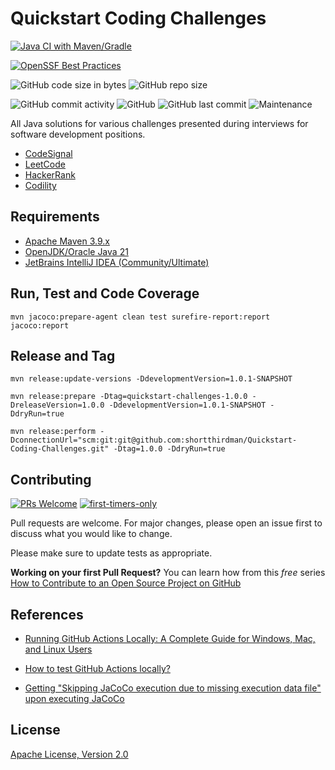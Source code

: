# Quickstart Coding Challenges

[![Java CI with Maven/Gradle](https://github.com/shortthirdman/QuickStart-Coding-Challenges/actions/workflows/ci.yml/badge.svg?event=workflow_dispatch)](https://github.com/shortthirdman/QuickStart-Coding-Challenges/actions/workflows/ci.yml)

[![OpenSSF Best Practices](https://www.bestpractices.dev/projects/10415/badge)](https://www.bestpractices.dev/projects/10415)

![GitHub code size in bytes](https://img.shields.io/github/languages/code-size/shortthirdman/QuickStart-Coding-Challenges)	![GitHub repo size](https://img.shields.io/github/repo-size/shortthirdman/QuickStart-Coding-Challenges)

![GitHub commit activity](https://img.shields.io/github/commit-activity/w/shortthirdman/QuickStart-Coding-Challenges)	![GitHub](https://img.shields.io/github/license/shortthirdman/QuickStart-Coding-Challenges)	![GitHub last commit](https://img.shields.io/github/last-commit/shortthirdman/QuickStart-Coding-Challenges)	![Maintenance](https://img.shields.io/maintenance/yes/2024)

All Java solutions for various challenges presented during interviews for software development positions.

- [CodeSignal](https://app.codesignal.com)
- [LeetCode](https://leetcode.com)
- [HackerRank](https://hackerrank.com)
- [Codility](https://app.codility.com)

## Requirements

- [Apache Maven 3.9.x](https://maven.apache.org/)
- [OpenJDK/Oracle Java 21](https://www.oracle.com/java/technologies/downloads/)
- [JetBrains IntelliJ IDEA (Community/Ultimate)](https://www.jetbrains.com/idea/)


## Run, Test and Code Coverage

```shell
mvn jacoco:prepare-agent clean test surefire-report:report jacoco:report
```

## Release and Tag

```shell
mvn release:update-versions -DdevelopmentVersion=1.0.1-SNAPSHOT

mvn release:prepare -Dtag=quickstart-challenges-1.0.0 -DreleaseVersion=1.0.0 -DdevelopmentVersion=1.0.1-SNAPSHOT -DdryRun=true

mvn release:perform -DconnectionUrl="scm:git:git@github.com:shortthirdman/Quickstart-Coding-Challenges.git" -Dtag=1.0.0 -DdryRun=true
```


## Contributing

[![PRs Welcome](https://img.shields.io/badge/PRs-welcome-brightgreen.svg?style=flat-square)](http://makeapullrequest.com)
[![first-timers-only](https://img.shields.io/badge/first--timers--only-friendly-blue.svg?style=flat-square)](https://www.firsttimersonly.com/)

Pull requests are welcome. For major changes, please open an issue first to discuss what you would like to change.

Please make sure to update tests as appropriate.

**Working on your first Pull Request?** You can learn how from this *free* series [How to Contribute to an Open Source Project on GitHub](https://kcd.im/pull-request)

## References

- [Running GitHub Actions Locally: A Complete Guide for Windows, Mac, and Linux Users](https://medium.com/debasishkumardas5/running-github-actions-locally-a-complete-guide-for-windows-mac-and-linux-users-34c45999c7cd)

- [How to test GitHub Actions locally?](https://www.browserstack.com/guide/test-github-actions-locally)

- [Getting "Skipping JaCoCo execution due to missing execution data file" upon executing JaCoCo](https://stackoverflow.com/questions/18107375/getting-skipping-jacoco-execution-due-to-missing-execution-data-file-upon-exec)

## License

[Apache License, Version 2.0](https://www.apache.org/licenses/LICENSE-2.0)
